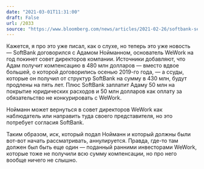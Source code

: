 ```yaml
---
date: "2021-03-01T11:31:00"
draft: False
url: /2033
source: "https://www.bloomberg.com/news/articles/2021-02-26/softbank-settles-wework-lawsuit-neumann-leaves-with-a-windfall"
---
```


Кажется, я про это уже писал, как о слухе, но теперь это уже новость — SoftBank договорился с Адамом Нойманном, основатель WeWork на год покинет совет директоров компании. Источники добавляют, что Адам получит компенсацию в 480 млн долларов — вместо вдвое большей, о которой договорились осенью 2019-го года, — а ссуды, которые он получил от структур SoftBank на сумму в 430 млн, будут продлены на пять лет. Плюс SoftBank заплатит Адаму 50 млн на покрытие юридических расходов и 50 млн долларов как оплату за обязательство не конкурировать с WeWork. 

Нойманн может вернуться в совет директоров WeWork как наблюдатель или направить туда своего представителя, но это потребует согласия SoftBank.

Таким образом, иск, который подал Нойманн и который должны были вот-вот начать рассматривать, аннулируется. Правда, где-то там должен был быть еще один — поданный ранними инвесторами WeWork, которые тоже не получили всю сумму компенсации, но про него вообще ничего не слышно.
